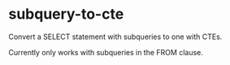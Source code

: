 # subquery-to-cte

Convert a SELECT statement with subqueries to one with CTEs.

Currently only works with subqueries in the FROM clause.